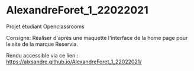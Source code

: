 # AlexandreForet_1_22022021

Projet étudiant Openclassrooms

Consigne: Réaliser d'après une maquette l'interface de la home page pour le site de la marque Reservia.

Rendu accessible via ce lien : https://alxsandre.github.io/AlexandreForet_1_22022021/

